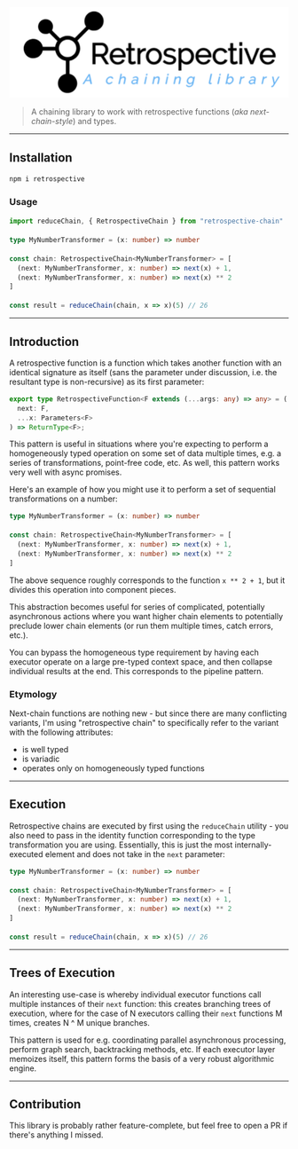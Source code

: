 ![retrospective](./logo/retrospective.png)

> A chaining library to work with retrospective functions (_aka next-chain-style_) and types.

---

## Installation

```sh
npm i retrospective
```

### Usage

```ts
import reduceChain, { RetrospectiveChain } from "retrospective-chain"

type MyNumberTransformer = (x: number) => number

const chain: RetrospectiveChain<MyNumberTransformer> = [
  (next: MyNumberTransformer, x: number) => next(x) + 1,
  (next: MyNumberTransformer, x: number) => next(x) ** 2
]

const result = reduceChain(chain, x => x)(5) // 26
```

---

## Introduction

A retrospective function is a function which takes another function with an identical signature as itself (sans the parameter under discussion, i.e. the resultant type is non-recursive) as its first parameter:

```ts
export type RetrospectiveFunction<F extends (...args: any) => any> = (
  next: F,
  ...x: Parameters<F>
) => ReturnType<F>;
```

This pattern is useful in situations where you're expecting to perform a homogeneously typed operation on some set of data multiple times, e.g. a series of transformations, point-free code, etc. As well, this pattern works very well with async promises.

Here's an example of how you might use it to perform a set of sequential transformations on a number:

```ts
type MyNumberTransformer = (x: number) => number

const chain: RetrospectiveChain<MyNumberTransformer> = [
  (next: MyNumberTransformer, x: number) => next(x) + 1,
  (next: MyNumberTransformer, x: number) => next(x) ** 2
]
```

The above sequence roughly corresponds to the function `x ** 2 + 1`, but it divides this operation into component pieces.

This abstraction becomes useful for series of complicated, potentially asynchronous actions where you want higher chain elements to potentially preclude lower chain elements (or run them multiple times, catch errors, etc.).

You can bypass the homogeneous type requirement by having each executor operate on a large pre-typed context space, and then collapse individual results at the end. This corresponds to the pipeline pattern.

### Etymology

Next-chain functions are nothing new - but since there are many conflicting
variants, I'm using "retrospective chain" to specifically refer to the variant
with the following attributes:
* is well typed
* is variadic
* operates only on homogeneously typed functions

---

## Execution

Retrospective chains are executed by first using the `reduceChain` utility - you also need to pass in the identity function corresponding to the type transformation you are using. Essentially, this is just the most internally-executed element and does not take in the `next` parameter:

```ts
type MyNumberTransformer = (x: number) => number

const chain: RetrospectiveChain<MyNumberTransformer> = [
  (next: MyNumberTransformer, x: number) => next(x) + 1,
  (next: MyNumberTransformer, x: number) => next(x) ** 2
]

const result = reduceChain(chain, x => x)(5) // 26
```

---

## Trees of Execution

An interesting use-case is whereby individual executor functions call multiple instances of their `next` function: this creates branching trees of execution, where for the case of N executors calling their `next` functions M times, creates N ^ M unique branches.

This pattern is used for e.g. coordinating parallel asynchronous processing, perform graph search, backtracking methods, etc. If each executor layer memoizes itself, this pattern forms the basis of a very robust algorithmic engine.

---

## Contribution

This library is probably rather feature-complete, but feel free to open a PR if there's anything I missed.
